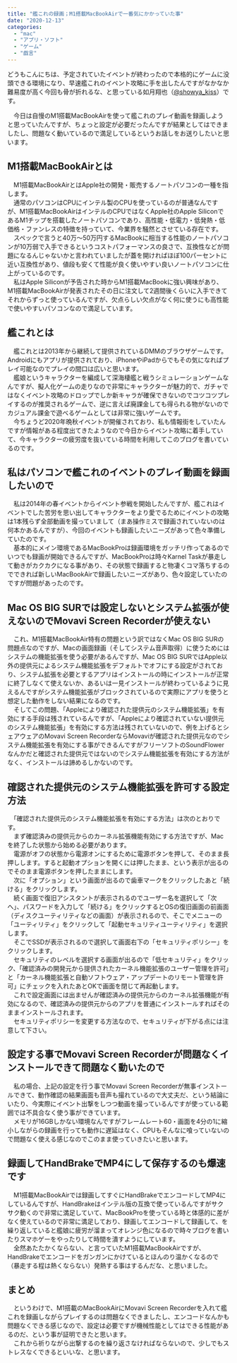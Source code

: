 ```yaml
---
title: "艦これの録画；M1搭載MacBookAirで一番気にかかっていた事"
date: "2020-12-13"
categories: 
  - "mac"
  - "アプリ・ソフト"
  - "ゲーム"
  - "戯言"
---
```


どうもこんにちは、予定されていたイベントが終わったので本格的にゲームに没頭できる環境になり、早速艦これのイベント攻略に手を出したんですがなかなか難易度が高く今回も骨が折れるな、と思っている如月翔也（[@showya\_kiss](http://twitter.com/showya_kiss)）です。  
  
　今日は自慢のM1搭載MacBookAirを使って艦これのプレイ動画を録画しようと思っていたんですが、ちょっと設定が必要だったんですが結果としてはできましたし、問題なく動いているので満足しているというお話しをお送りしたいと思います。  

## M1搭載MacBookAirとは

　M1搭載MacBookAirとはApple社の開発・販売するノートパソコンの一種を指します。  
　通常のパソコンはCPUにインテル製のCPUを使っているのが普通なんですが、M1搭載MacBookAirはインテルのCPUではなくApple社のApple SiliconであるM1チップを搭載したノートパソコンであり、高性能・低電力・低発熱・低価格・ファンレスの特徴を持っていて、今業界を騒然とさせている存在です。  
　スペックで言うと40万〜50万円するMacBookに相当する性能のノートパソコンが10万弱で入手できるというコストパフォーマンスの良さで、互換性などが問題になるんじゃないかと言われていましたが蓋を開ければほぼ100パーセントに近い互換性があり、値段も安くて性能が良く使いやすい良いノートパソコンに仕上がっているのです。  
　私はApple Siliconが予告された時からM1搭載MacBookに強い興味があり、M1搭載MacBookAirが発表されたその日に注文して2週間後くらいに入手できてそれからずっと使っているんですが、欠点らしい欠点がなく何に使うにも高性能で使いやすいパソコンなので満足しています。  

## 艦これとは

　艦これとは2013年から継続して提供されているDMMのブラウザゲームです。Androidにもアプリが提供されており、iPhoneやiPadからでもその気になればプレイ可能なのでプレイの間口は広いと思います。  
　艦娘というキャラクターを編成して深海棲艦と戦うシミュレーションゲームなんですが、擬人化ゲームの走りなので非常にキャラクターが魅力的で、ガチャではなくイベント攻略のドロップでしか新キャラが確保できないのでコツコツプレイするのが推奨されるゲームで、逆に言えば廃課金しても得られる物がないのでカジュアル課金で遊べるゲームとしては非常に強いゲームです。  
　今ちょうど2020年晩秋イベントが開催されており、私も情報街をしていたんですが情報がある程度出てきたようなので今日からイベント攻略に着手していて、今キャラクターの疲労度を抜いている時間を利用してこのブログを書いているのです。  

## 私はパソコンで艦これのイベントのプレイ動画を録画したいので

　私は2014年の春イベントからイベント参戦を開始したんですが、艦これはイベントでした苦労を思い出してキャラクターをより愛でるためにイベントの攻略は1本残らず全部動画を撮っていまして（まあ操作ミスで録画されていないのは何本かあるんですが）、今回のイベントも録画したいニーズがあって色々準備していたのです。  
　基本的にメイン環境であるMacBookProは録画環境をガッチリ作ってあるのでいつでも録画が開始できるんですが、MacBookProは時々Karnel Taskが暴走して動きがカクカクになる事があり、その状態で録画すると物凄くコマ落ちするのでできれば新しいMacBookAirで録画したいニーズがあり、色々設定していたのですが問題があったのです。  

## Mac OS BIG SURでは設定しないとシステム拡張が使えないのでMovavi Screen Recorderが使えない

　これ、M1搭載MacBookAir特有の問題という訳ではなくMac OS BIG SURの問題点なのですが、Macの画面録画（そしてシステム音声取得）に使うためにはシステムの機能拡張を使う必要があるんですが、Mac OS BIG SURではApple以外の提供元によるシステム機能拡張をデフォルトでオフにする設定がされており、システム拡張を必要とするアプリはインストールの時にインストールが正常に終了しなくて使えないか、あるいは一見インストールが終わっているように見えるんですがシステム機能拡張がブロックされているので実際にアプリを使うと想定した動作をしない結果になるのです。  
　そしてこの問題、「Appleにより確認された提供元のシステム機能拡張」を有効にする手段は残されているんですが、「Appleにより確認されていない提供元のシステム機能拡張」を有効にする方法は残されていないので、例を上げるとシェアウェアのMovavi Screen RecorderならMovaviが確認された提供元なのでシステム機能拡張を有効にする事ができるんですがフリーソフトのSoundFlowerなんかだと確認された提供元ではないのでシステム機能拡張を有効にする方法がなく、インストールは諦めるしかないのです。  

## 確認された提供元のシステム機能拡張を許可する設定方法

　「確認された提供元のシステム機能拡張を有効にする方法」は次のとおりです。  
　まず確認済みの提供元からのカーネル拡張機能有効にする方法ですが、Macを終了した状態から始める必要があります。  
　電源がオフの状態から電源オンにするために電源ボタンを押して、そのまま長押しします。すると起動オプションを開くには押したまま、という表示が出るのでそのまま電源ボタンを押したままにします。  
　次に「オプション」という画面が出るので歯車マークをクリックしたあと「続ける」をクリックします。  
　続く画面で復旧アシスタントが表示されるのでユーザー名を選択して「次へ」、パスワードを入力して「続ける」をクリックするとOSの復旧画面の前画面（ディスクユーティリティなどの画面）が表示されるので、そこでメニューの「ユーティリティ」をクリックして「起動セキュリティユーティリティ」を選択します。  
　そこでSSDが表示されるので選択して画面右下の「セキュリティポリシー」をクリックします。  
　セキュリティのレベルを選択する画面が出るので「低セキュリティ」をクリック、「確認済みの開発元から提供されたカーネル機能拡張のユーザー管理を許可」と「カーネル機能拡張と自動ソフトウェア・アップデートのリモート管理を許可」にチェックを入れたあとOKで画面を閉じて再起動します。  
　これで設定画面には出ませんが確認済みの提供元からのカーネル拡張機能が有効になるので、確認済みの提供元からのアプリを普通にインストールすればそのままインストールされます。  
　セキュリティポリシーを変更する方法なので、セキュリティが下がる点には注意して下さい。  

## 設定する事でMovavi Screen Recorderが問題なくインストールできて問題なく動いたので

　私の場合、上記の設定を行う事でMovavi Screen Recorderが無事インストールできて、動作確認の結果画面も音声も撮れているので大丈夫だ、という結論にいたり、今実際にイベント出撃をしつつ動画を撮っているんですが使っている範囲では不具合なく使う事ができています。  
　メモリが16GBしかない環境なんですがフレームレート60・画面を4分の1に縮小しながらの録画を行っても動作に遅延はなく、CPUもそんなに喰っていないので問題なく使える感じなのでこのまま使っていきたいと思います。  

## 録画してHandBrakeでMP4にして保存するのも爆速です

　M1搭載MacBookAirでは録画してすぐにHandBrakeでエンコードしてMP4にしているんですが、HandBrakeはインテル版の互換で使っているんですがサクサク動くので非常に満足していて、MacBookProを使っている時と体感的に差がなく使えているので非常に満足しており、録画してエンコードして録画して、を繰り返していると艦娘に疲労が溜まってオレンジ色になるので時々ブログを書いたりスマホゲーをやったりして時間を潰すようにしています。  
　全然あたたかくならない、と言っていたM1搭載MacBookAirですが、HandBrakeでエンコードをガンガンにかけているとほんのり温かくなるので（暴走する程は熱くならない）発熱する事はするんだな、と思いました。  

## まとめ

　というわけで、M1搭載のMacBookAirにMovavi Screen Recorderを入れて艦これを録画しながらプレイするのは問題なくできましたし、エンコードなんかも問題なくできる感じなので、設定は必要ですが機械性能としてはできる性能があるのだ、という事が証明できたと思います。  
　これから祈りながら出撃するのを繰り返さなければならないので、少しでもストレスなくできるといいな、と思います。
